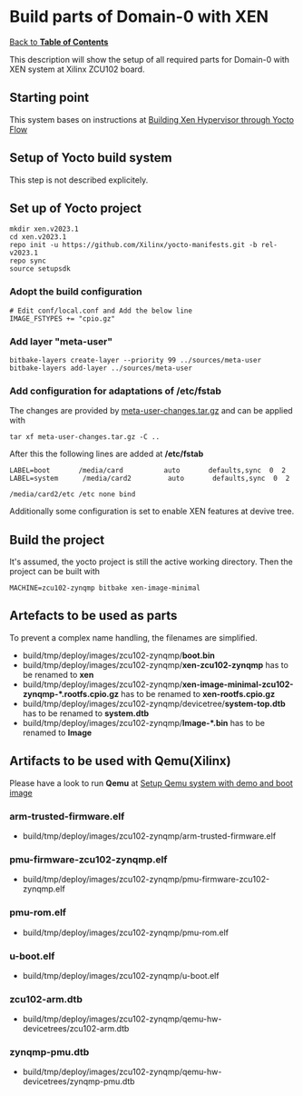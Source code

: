 # Build parts of Domain-0 with XEN

[Back to **Table of Contents**](contents.md)

This description will show the setup of all required parts for Domain-0 with XEN system at Xilinx ZCU102 board.

## Starting point

This system bases on instructions at 
[Building Xen Hypervisor through Yocto Flow](https://xilinx-wiki.atlassian.net/wiki/spaces/A/pages/1696137838/Building+Xen+Hypervisor+through+Yocto+Flow)


## Setup of Yocto build system

This step is not described explicitely.

## Set up of Yocto project

    mkdir xen.v2023.1
    cd xen.v2023.1
    repo init -u https://github.com/Xilinx/yocto-manifests.git -b rel-v2023.1
    repo sync
    source setupsdk

### Adopt the build configuration

    # Edit conf/local.conf and Add the below line
    IMAGE_FSTYPES += "cpio.gz"

### Add layer "meta-user"

    bitbake-layers create-layer --priority 99 ../sources/meta-user
    bitbake-layers add-layer ../sources/meta-user

### Add configuration for adaptations of /etc/fstab

The changes are provided by [meta-user-changes.tar.gz](./configs/meta-user-changes.tar.gz) and can be applied with

    tar xf meta-user-changes.tar.gz -C ..

After this the following lines are added at **/etc/fstab**

    LABEL=boot       /media/card          auto       defaults,sync  0  2
    LABEL=system      /media/card2         auto       defaults,sync  0  2

    /media/card2/etc /etc none bind

Additionally some configuration is set to enable XEN features at devive tree.

## Build the project

It's assumed, the yocto project is still the active working directory. Then the project can be built with

    MACHINE=zcu102-zynqmp bitbake xen-image-minimal

##  <a name="artefacts"></a>Artefacts to be used as parts

To prevent a complex name handling, the filenames are simplified.

  * build/tmp/deploy/images/zcu102-zynqmp/**boot.bin**
  * build/tmp/deploy/images/zcu102-zynqmp/**xen-zcu102-zynqmp** has to be renamed to **xen**
  * build/tmp/deploy/images/zcu102-zynqmp/**xen-image-minimal-zcu102-zynqmp-*.rootfs.cpio.gz** has to be renamed to **xen-rootfs.cpio.gz**
  * build/tmp/deploy/images/zcu102-zynqmp/devicetree/**system-top.dtb** has to be renamed to **system.dtb**
  * build/tmp/deploy/images/zcu102-zynqmp/**Image-*.bin** has to be renamed to **Image**

## <a name="artefactsqemu"></a>Artifacts to be used with Qemu(Xilinx)

Please have a look to run **Qemu** at [Setup Qemu system with demo and boot image](setup-qemu.md)

### arm-trusted-firmware.elf
  * build/tmp/deploy/images/zcu102-zynqmp/arm-trusted-firmware.elf

### pmu-firmware-zcu102-zynqmp.elf
  * build/tmp/deploy/images/zcu102-zynqmp/pmu-firmware-zcu102-zynqmp.elf

### pmu-rom.elf
  * build/tmp/deploy/images/zcu102-zynqmp/pmu-rom.elf

### u-boot.elf
  * build/tmp/deploy/images/zcu102-zynqmp/u-boot.elf

### zcu102-arm.dtb
  * build/tmp/deploy/images/zcu102-zynqmp/qemu-hw-devicetrees/zcu102-arm.dtb

### zynqmp-pmu.dtb
  * build/tmp/deploy/images/zcu102-zynqmp/qemu-hw-devicetrees/zynqmp-pmu.dtb









